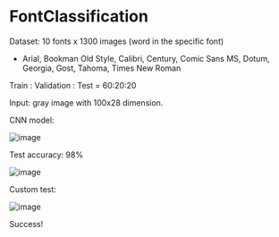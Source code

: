 # FontClassification

Dataset: 10 fonts x 1300 images (word in the specific font)
- Arial, Bookman Old Style, Calibri, Century, Comic Sans MS, Dotum, Georgia, Gost, Tahoma, Times New Roman

Train : Validation : Test = 60:20:20

Input: gray image with 100x28 dimension.

CNN model:

![image](https://user-images.githubusercontent.com/57565142/201500045-2d44fd4d-8351-48da-b2ac-3b39445151a1.png)

Test accuracy: 98%

![image](https://user-images.githubusercontent.com/57565142/201500119-084ce4ff-7595-4525-9df0-ff2461109351.png)

Custom test:

![image](https://user-images.githubusercontent.com/57565142/201500133-37790312-ce58-4ffc-b7c2-ff01044ecb75.png)

Success!
